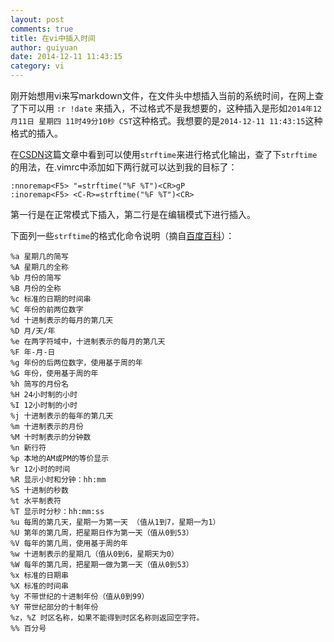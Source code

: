```yaml
---
layout: post
comments: true
title: 在vi中插入时间
author: guiyuan
date: 2014-12-11 11:43:15
category: vi
---
```


   
   刚开始想用vi来写markdown文件，在文件头中想插入当前的系统时间，在网上查了下可以用
	`:r !date`
来插入，不过格式不是我想要的，这种插入是形如`2014年12月11日 星期四 11时49分10秒 CST`这种格式。我想要的是`2014-12-11 11:43:15`这种格式的插入。

  在[CSDN](http://blog.csdn.net/linwhwylb/article/details/6284286)这篇文章中看到可以使用`strftime`来进行格式化输出，查了下`strftime`的用法，在.vimrc中添加如下两行就可以达到我的目标了：
	
	:nnoremap<F5> "=strftime("%F %T")<CR>gP
	:inoremap<F5> <C-R>=strftime("%F %T")<CR>
	
	
 第一行是在正常模式下插入，第二行是在编辑模式下进行插入。
 
 下面列一些`strftime`的格式化命令说明（摘自[百度百科](http://baike.baidu.com/link?url=C-ge9XweA4tpnGvpPNFZA5cok5wy_epKdGXX8Fj6hFLXvUwEL_TtWfZLWzuXzQWzifSEhq_CChpO8PJ-LLk7oK)）：
	
	
	%a 星期几的简写
	%A 星期几的全称
	%b 月份的简写
	%B 月份的全称
	%c 标准的日期的时间串
	%C 年份的前两位数字
	%d 十进制表示的每月的第几天
	%D 月/天/年
	%e 在两字符域中，十进制表示的每月的第几天
	%F 年-月-日
	%g 年份的后两位数字，使用基于周的年
	%G 年份，使用基于周的年
	%h 简写的月份名
	%H 24小时制的小时
	%I 12小时制的小时
	%j 十进制表示的每年的第几天
	%m 十进制表示的月份
	%M 十时制表示的分钟数
	%n 新行符
	%p 本地的AM或PM的等价显示
	%r 12小时的时间
	%R 显示小时和分钟：hh:mm
	%S 十进制的秒数
	%t 水平制表符
	%T 显示时分秒：hh:mm:ss
	%u 每周的第几天，星期一为第一天 （值从1到7，星期一为1）
	%U 第年的第几周，把星期日作为第一天（值从0到53）
	%V 每年的第几周，使用基于周的年
	%w 十进制表示的星期几（值从0到6，星期天为0）
	%W 每年的第几周，把星期一做为第一天（值从0到53）
	%x 标准的日期串
	%X 标准的时间串
	%y 不带世纪的十进制年份（值从0到99）
	%Y 带世纪部分的十制年份
	%z，%Z 时区名称，如果不能得到时区名称则返回空字符。
	%% 百分号
